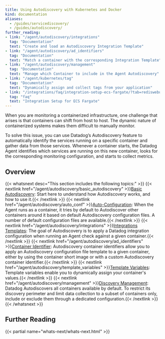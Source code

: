 ```yaml
---
title: Using Autodiscovery with Kubernetes and Docker
kind: documentation
aliases:
  - /guides/servicediscovery/
  - /guides/autodiscovery/
further_reading:
- link: "/agent/autodiscovery/integrations"
  tag: "Documentation"
  text: "Create and load an Autodiscovery Integration Template"
- link: "/agent/autodiscovery/ad_identifiers"
  tag: "Documentation"
  text: "Match a container with the corresponding Integration Template"
- link: "/agent/autodiscovery/management"
  tag: "Documentation"
  text: "Manage which Container to include in the Agent Autodiscovery"
- link: "/agent/kubernetes/tag"
  tag: "Documentation"
  text: "Dynamically assign and collect tags from your application"
- link: "/integrations/faq/integration-setup-ecs-fargate/?tab=rediswebui"
  tag: "faq"
  text: "Integration Setup for ECS Fargate"
---
```



When you are monitoring a containerized infrastructure, one challenge that arises is that containers can shift from host to host. The dynamic nature of containerized systems makes them difficult to manually monitor.

To solve this issue, you can use Datadog’s Autodiscovery feature to automatically identify the services running on a specific container and gather data from those services. Whenever a container starts, the Datadog Agent identifies which services are running on this new container, looks for the corresponding monitoring configuration, and starts to collect metrics.

## Overview

{{< whatsnext desc="This section includes the following topics:" >}}
    {{< nextlink href="/agent/autodiscovery/basic_autodiscovery" >}}<u>Basic Autodiscovery</u>: Start here to understand how Autodiscovery works, and how to use it.{{< /nextlink >}}
    {{< nextlink href="/agent/autodiscovery/auto_conf" >}}<u>Auto-Configuration</u>: When the Agent runs as a container, it tries by default to Autodiscover other containers around it based on default Autodiscovery configuration files. A number of default configuration files are available.{{< /nextlink >}}
    {{< nextlink href="/agent/autodiscovery/integrations" >}}<u>Integrations Templates</u>: The goal of Autodiscovery is to apply a Datadog integration configuration when running an Agent check against a given container.{{< /nextlink >}}
    {{< nextlink href="/agent/autodiscovery/ad_identifiers" >}}<u>Container Identifier</u>: Autodiscovery container identifiers allow you to apply an Autodiscovery configuration file template to a given container, either by using the container short image or with a custom Autodiscovery container identifier.{{< /nextlink >}}
    {{< nextlink href="/agent/autodiscovery/template_variables" >}}<u>Template Variables</u>: Template variables enable you to dynamically assign your container's values.{{< /nextlink >}}
    {{< nextlink href="/agent/autodiscovery/management" >}}<u>Discovery Management</u>: Datadog Autodiscovers all containers available by default. To restrict its discovery perimeter and limit data collection to a subset of containers only, include or exclude them through a dedicated configuration.{{< /nextlink >}}
{{< /whatsnext >}}

## Further Reading

{{< partial name="whats-next/whats-next.html" >}}
